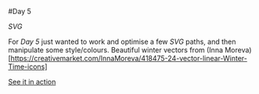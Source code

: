 #Day 5

*SVG*

For *Day 5* just wanted to work and optimise a few *SVG* paths, and then manipulate some style/colours. Beautiful winter vectors from (Inna Moreva)[https://creativemarket.com/InnaMoreva/418475-24-vector-linear-Winter-Time-icons]

[See it in action](http://monicams.github.io/before-xmas/day5/)
